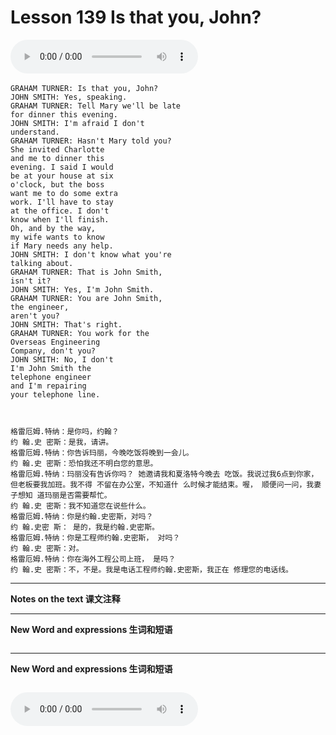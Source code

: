 #  Lesson 139 Is that you, John?

​<audio id="audio" controls="" loop="loop">
    <source id="mp3" src="https://online1.tingclass.net/lesson/shi0529/0000/16/139.mp3"> 
</audio>


```
GRAHAM TURNER: Is that you, John?
JOHN SMITH: Yes, speaking.
GRAHAM TURNER: Tell Mary we'll be late
for dinner this evening.
JOHN SMITH: I'm afraid I don't
understand.
GRAHAM TURNER: Hasn't Mary told you?
She invited Charlotte
and me to dinner this
evening. I said I would
be at your house at six
o'clock, but the boss
want me to do some extra
work. I'll have to stay
at the office. I don't
know when I'll finish.
Oh, and by the way,
my wife wants to know
if Mary needs any help.
JOHN SMITH: I don't know what you're
talking about.
GRAHAM TURNER: That is John Smith,
isn't it?
JOHN SMITH: Yes, I'm John Smith.
GRAHAM TURNER: You are John Smith,
the engineer,
aren't you?
JOHN SMITH: That's right.
GRAHAM TURNER: You work for the
Overseas Engineering
Company, don't you?
JOHN SMITH: No, I don't
I'm John Smith the
telephone engineer
and I'm repairing
your telephone line.



格雷厄姆.特纳：是你吗，约翰？
约 翰.史 密斯：是我，请讲。
格雷厄姆.特纳：你告诉玛丽，今晚吃饭将晚到一会儿。
约 翰.史 密斯：恐怕我还不明白您的意思。
格雷厄姆.特纳：玛丽没有告诉你吗？ 她邀请我和夏洛特今晚去 吃饭。我说过我6点到你家， 但老板要我加班。我不得 不留在办公室，不知道什 么时候才能结束。喔， 顺便问一问，我妻子想知 道玛丽是否需要帮忙。
约 翰.史 密斯：我不知道您在说些什么。
格雷厄姆.特纳：你是约翰.史密斯，对吗？
约 翰.史密 斯： 是的，我是约翰.史密斯。
格雷厄姆.特纳：你是工程师约翰.史密斯， 对吗？
约 翰.史 密斯：对。
格雷厄姆.特纳：你在海外工程公司上班， 是吗？
约 翰.史 密斯：不，不是。我是电话工程师约翰.史密斯，我正在 修理您的电话线。
```


------------
**Notes on the text 课文注释**

-------------
**New Word and expressions 生词和短语**
```markdown

```
-------------

**New Word and expressions 生词和短语**
```markdown

```

<audio id="audio" controls="" loop="loop">
    <source id="mp3" src="https://i.xiao84.com/en-nce/1mp3-en/lesson140.mp3">
</audio>
